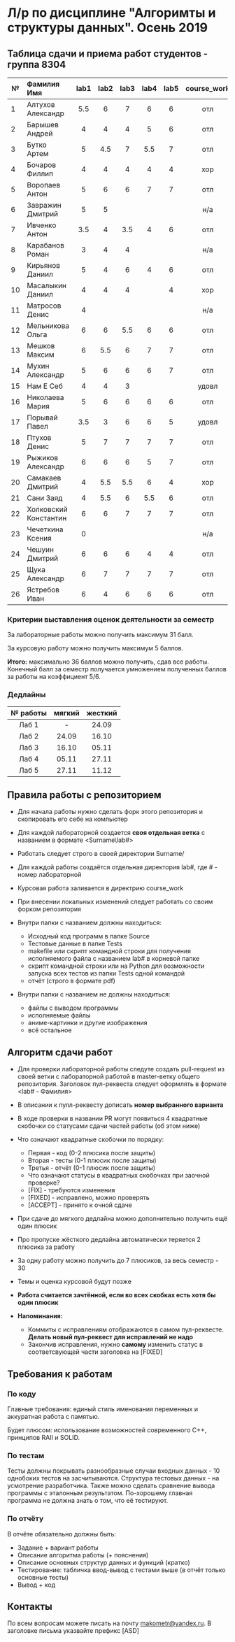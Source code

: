 # Л/р по дисциплине "Алгоримты и структуры данных". Осень 2019
## Таблица сдачи и приема работ студентов - группа 8304

| №| Фамилия Имя |  lab1  |  lab2   |  lab3   |  lab4   |  lab5   |course_work| Summary |
| -|:------------|:-------:|:-------:|:-------:|:-------:|:-------:|:---------:|:---------:|
| 1| Алтухов Александр | 5.5 | 6 | 7 | 6 | 6 | отл | 29.6 |
| 2| Барышев Андрей | 4 | 4 | 4 | 5 | 6 | отл | 23.3 |
| 3| Бутко Артем | 5 | 4.5 | 7 | 5.5 | 7 | отл | 28.3 |
| 4| Бочаров Филлип | 4 | 4 | 4 | 4 | 4 | хор | 20.0 |
| 5| Воропаев Антон | 5 | 6 | 6 | 7 | 7 | отл | 30 |
| 6| Завражин Дмитрий | 5 | 5 | | | | н/а | 8.3 |
| 7| Ивченко Антон | 3.5 | 4 | 3.5 | 4 | 6 | отл | 21.6 |
| 8| Карабанов Роман | 3 | 4 | 4 | | | н/а | 2.6 |
| 9| Кирьянов Даниил | 5 | 4 | 6 | 4 | 6 | отл | 25.0 |
|10| Масалыкин Даниил | 4 | 4 | 4 | | 4 | хор | 20 |
|11| Матросов Денис | 4 | | | | | н/а | 4|
|12| Мельникова Ольга | 6 | 6 | 5.5 | 6 | 6 | отл | 28.8 |
|13| Мешков Максим | 6 | 5.5 | 6 | 7 | 7 | отл | 30 |
|14| Мухин Александр | 5 | 6 | 6 | 6 | 7 | отл | 29.2 |
|15| Нам Е Себ | 4 | 4 | 3 | | | удовл | 13 |
|16| Николаева Мария | 5 | 6 | 6 | 6 | 6 | отл | 28.3 |
|17| Порывай Павел | 3.5 | 3 | 6 | 6 | 5 | удовл | 22.1 |
|18| Птухов Денис | 5 | 7 | 7 | 7 | 7 | отл | 30 |
|19| Рыжиков Александр | 6 | 6 | 6 | 5 | 7 | отл | 29.2 |
|20| Самакаев Дмитрий | 4 | 5.5 | 5.5 | 6 | 4 | хор | 24.2 |
|21| Сани Заяд | 4 | 5.5 | 6 | 5.5 | 6 | отл | 26.6 |
|22| Холковский Константин | 6 | 6 | 7 | 7 | 7 | отл | 30 |
|23| Чечеткина Ксения | 0 | | | | | н/а | 0 |
|24| Чешуин Дмитрий | 6 | 6 | 6 | 4 | 4 | отл | 25.8 |
|25| Щука Александр | 6 | 7 | 7 | 7 | 7 | отл | 30 |
|26| Ястребов Иван | 6 | 4 | 6 | 6 | 6 | отл | 27.5 |

### Критерии выставления оценок деятельности за семестр
За лабораторные работы можно получить максимум 31 балл. 

За курсовую работу можно получить максимум 5 баллов.

**Итого:** максимально 36 баллов можно получить, сдав все работы.
Конечный балл за семестр получается умножением полученных баллов за работы на коэффициент 5/6.

### Дедлайны
| № работы |  мягкий | жесткий |
|:--------:|:-------:|:-------:|
|   Лаб 1  |    -    |  24.09  |
|   Лаб 2  |  24.09  |  16.10  |
|   Лаб 3  |  16.10  |  05.11  |
|   Лаб 4  |  05.11  |  27.11  |
|   Лаб 5  |  27.11  |  11.12  |

## Правила работы с репозиторием

- Для начала работы нужно сделать форк этого репозитория и скопировать его себе на компьютер
- Для каждой лабораторной создается **своя отдельная ветка** c названием в формате <Surname\lab#>
- Работать следует строго в своей директории Surname/
- Для каждой работы создаётся отдельная директория lab#, где # - номер лабораторной
- Курсовая работа заливается в директрию course_work
- При внесении локальных изменений следует работать со своим форком репозитория

- Внутри папки с названием должны находиться:
    * Исходный код программ в папке Source
    * Тестовые данные в папке Tests
    * makefile или скрипт командной строки для получения исполняемого файла с названием lab# в корневой папке
    * скрипт командной строки или на Python для возможности запуска всех тестов из папки Tests одной командой
    * отчёт (строго в формате pdf)
- Внутри папки с названием не должны находиться:
    * файлы с выводом программы
    * исполняемые файлы
    * аниме-картинки и другие изображения
    * всё остальное
    
## Алгоритм сдачи работ
- Для проверки лабораторной работы следуте создать pull-request из своей ветки с лабораторной работой в master-ветку общего репозитория. Заголовок пул-реквеста следует оформлять в формате <lab# - Фамилия>
- В описании к пулл-реквесту дописать **номер выбранного варианта**
- В ходе проверки в названии PR могут появиться 4 квадратные скобочки со статусами сдачи частей работы (об этом ниже)
- Что означают квадратные скобочки по порядку:
  - Первая - код (0-2 плюсика после защиты)
  - Вторая - тесты (0-1 плюсик после защиты)
  - Третья - отчёт (0-1 плюсик после защиты)
  - Что означают статусы в квадратных скобочках при заочной проверке?
  - [FIX] - требуются изменения
  - [FIXED] - исправлено, можно проверять
  - [ACCEPT] - принято к очной сдаче
- При сдаче до мягкого дедлайна можно дополнительно получить ещё один плюсик
- Про пропуске жёсткого дедлайна автоматически теряется 2 плюсика за работу
- За одну работу можно получить до 7 плюсиков, за весь семестр - 30
- Темы и оценка курсовой будут позже

- **Работа считается зачтённой, если во всех скобках есть хотя бы один плюсик**

- **Напоминания:** 
  - Коммиты с исправлениям отображаются в самом пул-реквесте. **Делать новый пул-реквест для исправлений не надо**
  - Закончив исправления, нужно **самому** изменить статус в соответсвующей части заголовка на [FIXED]

## Требования к работам
### По коду
Главные требования: единый стиль именования переменных и аккуратная работа с памятью. 

Будет плюсом: использование возможностей современного С++, принципов RAII и SOLID.

### По тестам
Тесты должны покрывать разнообразные случаи входных данных - 10 однобоких тестов на засчитываются. Структура тестовых данных - на усмотрение разработчика. Также можно сделать сравнение вывода программы с эталонным результатом.
По-хорошему главная программа не должна знать о том, что её тестируют.

### По отчёту
В отчёте обязательно должны быть:
- Задание + вариант работы
- Описание алгоритма работы (+ пояснения)
- Описание основных структур данных и функций (кратко)
- Тестирование: табличка ввод-вывод с тестами выше (в отчёт только основные тесты)
- Вывод + код

## Контакты
По всем вопросам можете писать на почту makometr@yandex.ru. В заголовке письма указвайте префикс [ASD]

